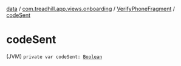 [data](../../index.md) / [com.treadhill.app.views.onboarding](../index.md) / [VerifyPhoneFragment](index.md) / [codeSent](./code-sent.md)

# codeSent

(JVM) `private var codeSent: `[`Boolean`](https://kotlinlang.org/api/latest/jvm/stdlib/kotlin/-boolean/index.html)